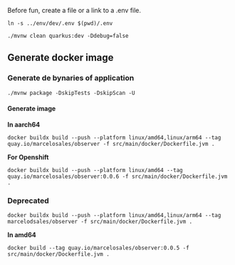 Before fun, create a file or a link to a .env file.
```shell
ln -s ../env/dev/.env $(pwd)/.env
```

```shell
./mvnw clean quarkus:dev -Ddebug=false
```

## Generate docker image

### Generate de bynaries of application
```
./mvnw package -DskipTests -DskipScan -U
```

#### Generate image

**In aarch64**

```shell
docker buildx build --push --platform linux/amd64,linux/arm64 --tag quay.io/marcelosales/observer -f src/main/docker/Dockerfile.jvm .
```

**For Openshift**
```
docker buildx build --push --platform linux/amd64 --tag quay.io/marcelosales/observer:0.0.6 -f src/main/docker/Dockerfile.jvm .
```

### Deprecated
```
docker buildx build --push --platform linux/amd64,linux/arm64 --tag marcelodsales/observer -f src/main/docker/Dockerfile.jvm .
```

**In amd64**
```shell
docker build --tag quay.io/marcelosales/observer:0.0.5 -f src/main/docker/Dockerfile.jvm .
```